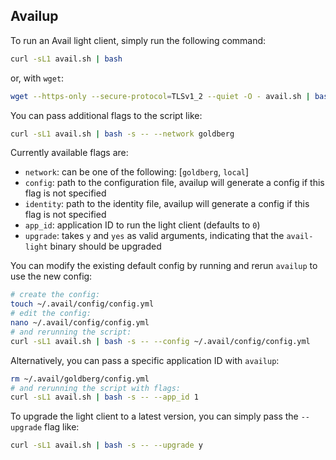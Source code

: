 ## Availup
To run an Avail light client, simply run the following command:
```bash
curl -sL1 avail.sh | bash
```
or, with `wget`:
```bash
wget --https-only --secure-protocol=TLSv1_2 --quiet -O - avail.sh | bash
```
You can pass additional flags to the script like:
```bash
curl -sL1 avail.sh | bash -s -- --network goldberg
```
Currently available flags are:
* `network`: can be one of the following: [`goldberg`, `local`]
* `config`: path to the configuration file, availup will generate a config if this flag is not specified
* `identity`: path to the identity file, availup will generate a config if this flag is not specified
* `app_id`: application ID to run the light client (defaults to `0`)
* `upgrade`: takes `y` and `yes` as valid arguments, indicating that the `avail-light` binary should be upgraded

You can modify the existing default config by running and rerun `availup` to use the new config:
```bash
# create the config:
touch ~/.avail/config/config.yml
# edit the config:
nano ~/.avail/config/config.yml
# and rerunning the script:
curl -sL1 avail.sh | bash -s -- --config ~/.avail/config/config.yml
```

Alternatively, you can pass a specific application ID with `availup`:
```bash
rm ~/.avail/goldberg/config.yml
# and rerunning the script with flags:
curl -sL1 avail.sh | bash -s -- --app_id 1
```

To upgrade the light client to a latest version, you can simply pass the `--upgrade` flag like:
```bash
curl -sL1 avail.sh | bash -s -- --upgrade y
```
